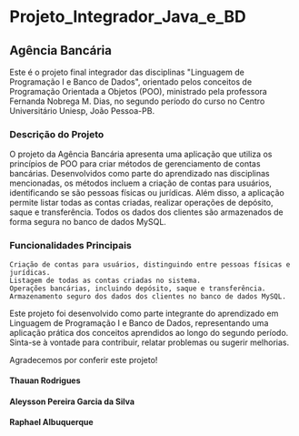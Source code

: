 # Projeto_Integrador_Java_e_BD

## Agência Bancária

Este é o projeto final integrador das disciplinas "Linguagem de Programação I e Banco de Dados", orientado pelos conceitos de Programação Orientada a Objetos (POO), ministrado pela professora Fernanda Nobrega M. Dias, no segundo período do curso no Centro Universitário Uniesp, João Pessoa-PB.

### Descrição do Projeto

O projeto da Agência Bancária apresenta uma aplicação que utiliza os princípios de POO para criar métodos de gerenciamento de contas bancárias. Desenvolvidos como parte do aprendizado nas disciplinas mencionadas, os métodos incluem a criação de contas para usuários, identificando se são pessoas físicas ou jurídicas. Além disso, a aplicação permite listar todas as contas criadas, realizar operações de depósito, saque e transferência. Todos os dados dos clientes são armazenados de forma segura no banco de dados MySQL.

### Funcionalidades Principais

    Criação de contas para usuários, distinguindo entre pessoas físicas e jurídicas.
    Listagem de todas as contas criadas no sistema.
    Operações bancárias, incluindo depósito, saque e transferência.
    Armazenamento seguro dos dados dos clientes no banco de dados MySQL.

Este projeto foi desenvolvido como parte integrante do aprendizado em Linguagem de Programação I e Banco de Dados, representando uma aplicação prática dos conceitos aprendidos ao longo do segundo período. Sinta-se à vontade para contribuir, relatar problemas ou sugerir melhorias.

Agradecemos por conferir este projeto!

#### Thauan Rodrigues
#### Aleysson Pereira Garcia da Silva
#### Raphael Albuquerque
